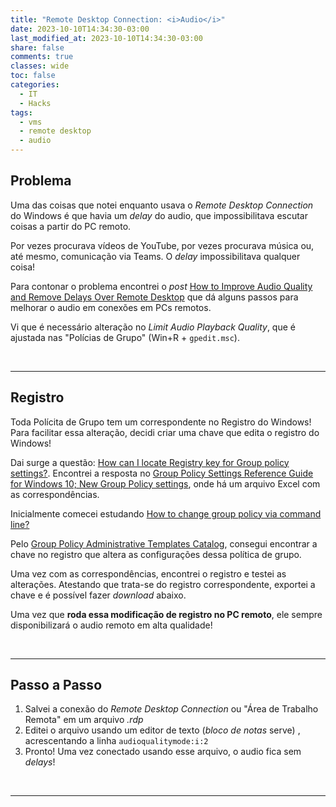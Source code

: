 ```yaml
---
title: "Remote Desktop Connection: <i>Audio</i>"
date: 2023-10-10T14:34:30-03:00
last_modified_at: 2023-10-10T14:34:30-03:00
share: false
comments: true
classes: wide
toc: false
categories:
  - IT
  - Hacks
tags:
  - vms
  - remote desktop
  - audio
---
```


## Problema

Uma das coisas que notei enquanto usava o _Remote Desktop Connection_ do Windows é que havia um _delay_ do audio, que impossibilitava escutar coisas a partir do PC remoto.

Por vezes procurava vídeos de YouTube, por vezes procurava música ou, até mesmo, comunicação via Teams. O _delay_ impossibilitava qualquer coisa!

Para contonar o problema encontrei o _post_ [How to Improve Audio Quality and Remove Delays Over Remote Desktop](https://sysadmin-central.com/2021/08/04/how-to-improve-audio-quality-and-remove-delays-over-remote-desktop/) que dá alguns passos para melhorar o audio em conexões em PCs remotos.

Vi que é necessário alteração no _Limit Audio Playback Quality_, que é ajustada nas "Polícias de Grupo" (Win+R + `gpedit.msc`).

<br>

---

## Registro

Toda Polícita de Grupo tem um correspondente no Registro do Windows! Para facilitar essa alteração, decidi criar uma chave que edita o registro do Windows!

Dai surge a questão: [How can I locate Registry key for Group policy settings?](https://serverfault.com/questions/911131/how-can-i-locate-registry-key-for-group-policy-settings). Encontrei a resposta no [Group Policy Settings Reference Guide for Windows 10; New Group Policy settings](https://www.thewindowsclub.com/group-policy-settings-reference-windows), onde há um arquivo Excel com as correspondências.

Inicialmente comecei estudando [How to change group policy via command line?](https://stackoverflow.com/questions/39834069/how-to-change-group-policy-via-command-line)

Pelo [Group Policy Administrative Templates Catalog](https://admx.help/?Category=Windows_10_2016&Policy=Microsoft.Policies.TerminalServer::TS_CLIENT_AUDIO_QUALITY), consegui encontrar a chave no registro que altera as configurações dessa política de grupo.

Uma vez com as correspondências, encontrei o registro e testei as alterações. Atestando que trata-se do registro correspondente, exportei a chave e é possível fazer _download_ abaixo.

Uma vez que **roda essa modificação de registro no PC remoto**, ele sempre disponibilizará o audio remoto em alta qualidade!

<br>

---

## Passo a Passo

1. Salvei a conexão do _Remote Desktop Connection_ ou "Área de Trabalho Remota" em um arquivo _.rdp_
2. Editei o arquivo usando um editor de texto (_bloco de notas_ serve) , acrescentando a linha `audioqualitymode:i:2`
3. Pronto! Uma vez conectado usando esse arquivo, o audio fica sem _delays_!

<br>

---
